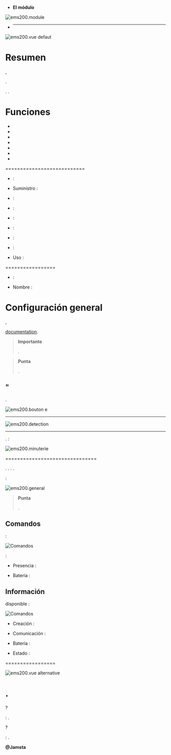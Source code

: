 -   **El módulo**

![ems200.module](images/ems200/ems200.module.jpg)

-   ****

![ems200.vue defaut](images/ems200/ems200.vue-defaut.jpg)

Resumen 
======

,

.


. 
.

Funciones 
=========

-   

-   

-   

-   

-   

-   

-   

 
===========================

-    : 

-   Suministro : 

-    : 

-    : 

-    : 

-    : 

-    : 

-    : 

-   Uso : 

 
=================

-    : 

-   Nombre : 

Configuración general 
======================

,

[documentation](https://www.jeedom.fr/doc/documentation/plugins/edisio/es_ES/edisio.html).

> **Importante**
>
> 
> .

> **Punta**
>
> 
> .

" 
----------


.

![ems200.bouton e](images/ems200/ems200.bouton-e.jpg)

 
---------



![ems200.detection](images/ems200/ems200.detection.jpg)

 
-----------------------

. 
 :

![ems200.minuterie](images/ems200/ems200.minuterie.jpg)

 
===============================


. 
. 
. 
.

 :

![ems200.general](images/ems200/ems200.general.jpg)

> **Punta**
>
> 
> .

Comandos 
---------


 :

![Comandos](images/ems200/ems200.commande.jpg)

 :

-   Presencia : 
    

-   Batería : 

Información 
------------


disponible :

![Comandos](images/ems200/ems200.informations.jpg)

-   Creación : 

-   Comunicación : 
    

-   Batería : 

-   Estado : 

 
=================

![ems200.vue alternative](images/ems200/ems200.vue-alternative.jpg)

. 
======

?

:   .

 ?

:   .

**@Jamsta**
